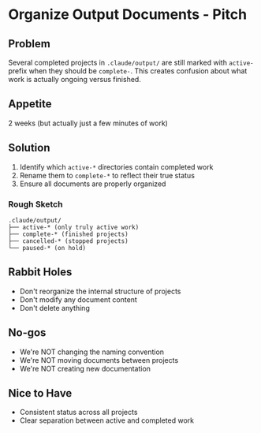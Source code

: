 # Organize Output Documents - Pitch

## Problem

Several completed projects in `.claude/output/` are still marked with `active-`
prefix when they should be `complete-`. This creates confusion about what work
is actually ongoing versus finished.

## Appetite

2 weeks (but actually just a few minutes of work)

## Solution

1. Identify which `active-*` directories contain completed work
2. Rename them to `complete-*` to reflect their true status
3. Ensure all documents are properly organized

### Rough Sketch

```
.claude/output/
├── active-* (only truly active work)
├── complete-* (finished projects)
├── cancelled-* (stopped projects)
└── paused-* (on hold)
```

## Rabbit Holes

- Don't reorganize the internal structure of projects
- Don't modify any document content
- Don't delete anything

## No-gos

- We're NOT changing the naming convention
- We're NOT moving documents between projects
- We're NOT creating new documentation

## Nice to Have

- Consistent status across all projects
- Clear separation between active and completed work
